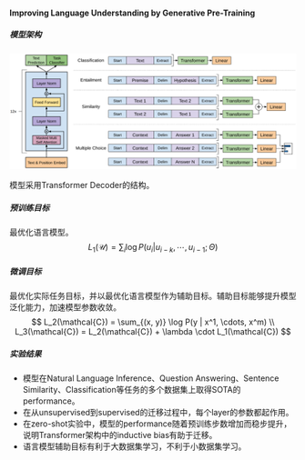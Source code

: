 #### Improving Language Understanding by Generative Pre-Training

##### 模型架构

![model](asset/model.png)

模型采用Transformer Decoder的结构。

##### 预训练目标

最优化语言模型。
$$
L_1(\mathcal{U}) = \sum_i \log P(u_i | u_{i - k}, \cdots, u_{i - 1}; \Theta)
$$

##### 微调目标

最优化实际任务目标，并以最优化语言模型作为辅助目标。辅助目标能够提升模型泛化能力，加速模型参数收敛。
$$
L_2(\mathcal{C}) = \sum_{(x, y)} \log P(y | x^1, \cdots, x^m) \\
L_3(\mathcal{C}) = L_2(\mathcal{C}) + \lambda \cdot L_1(\mathcal{C})
$$

##### 实验结果

* 模型在Natural Language Inference、Question Answering、Sentence Similarity、Classification等任务的多个数据集上取得SOTA的performance。
* 在从unsupervised到supervised的迁移过程中，每个layer的参数都起作用。
* 在zero-shot实验中，模型的performance随着预训练步数增加而稳步提升，说明Transformer架构中的inductive bias有助于迁移。
* 语言模型辅助目标有利于大数据集学习，不利于小数据集学习。
